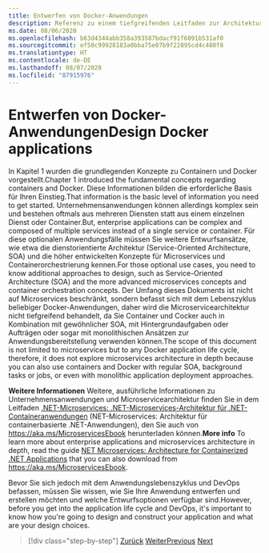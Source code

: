 ```yaml
---
title: Entwerfen von Docker-Anwendungen
description: Referenz zu einem tiefgreifenden Leitfaden zur Architektur von Microservices, da dieses Thema in diesem Leitfaden nicht ausführlich behandelt wird.
ms.date: 08/06/2020
ms.openlocfilehash: b63d4344abb358a393587bdacf91f6091b531af0
ms.sourcegitcommit: ef50c99928183a0bba75e07b9f22895cd4c480f8
ms.translationtype: HT
ms.contentlocale: de-DE
ms.lasthandoff: 08/07/2020
ms.locfileid: "87915976"
---
```

# <a name="design-docker-applications"></a><span data-ttu-id="8ee8a-103">Entwerfen von Docker-Anwendungen</span><span class="sxs-lookup"><span data-stu-id="8ee8a-103">Design Docker applications</span></span>

<span data-ttu-id="8ee8a-104">In Kapitel 1 wurden die grundlegenden Konzepte zu Containern und Docker vorgestellt.</span><span class="sxs-lookup"><span data-stu-id="8ee8a-104">Chapter 1 introduced the fundamental concepts regarding containers and Docker.</span></span> <span data-ttu-id="8ee8a-105">Diese Informationen bilden die erforderliche Basis für Ihren Einstieg.</span><span class="sxs-lookup"><span data-stu-id="8ee8a-105">That information is the basic level of information you need to get started.</span></span> <span data-ttu-id="8ee8a-106">Unternehmensanwendungen können allerdings komplex sein und bestehen oftmals aus mehreren Diensten statt aus einem einzelnen Dienst oder Container.</span><span class="sxs-lookup"><span data-stu-id="8ee8a-106">But, enterprise applications can be complex and composed of multiple services instead of a single service or container.</span></span> <span data-ttu-id="8ee8a-107">Für diese optionalen Anwendungsfälle müssen Sie weitere Entwurfsansätze, wie etwa die dienstorientierte Architektur (Service-Oriented Architecture, SOA) und die höher entwickelten Konzepte für Microservices und Containerorchestrierung kennen.</span><span class="sxs-lookup"><span data-stu-id="8ee8a-107">For those optional use cases, you need to know additional approaches to design, such as Service-Oriented Architecture (SOA) and the more advanced microservices concepts and container orchestration concepts.</span></span> <span data-ttu-id="8ee8a-108">Der Umfang dieses Dokuments ist nicht auf Microservices beschränkt, sondern befasst sich mit dem Lebenszyklus beliebiger Docker-Anwendungen, daher wird die Microservicearchitektur nicht tiefgreifend behandelt, da Sie Container und Cocker auch in Kombination mit gewöhnlicher SOA, mit Hintergrundaufgaben oder Aufträgen oder sogar mit monolithischen Ansätzen zur Anwendungsbereitstellung verwenden können.</span><span class="sxs-lookup"><span data-stu-id="8ee8a-108">The scope of this document is not limited to microservices but to any Docker application life cycle, therefore, it does not explore microservices architecture in depth because you can also use containers and Docker with regular SOA, background tasks or jobs, or even with monolithic application deployment approaches.</span></span>

<span data-ttu-id="8ee8a-109">**Weitere Informationen** Weitere, ausführliche Informationen zu Unternehmensanwendungen und Microservicearchitektur finden Sie in dem Leitfaden [.NET-Microservices:  .NET-Microservices-Architektur für .NET-Containeranwendungen](../../microservices/index.md) (NET-Microservices: Architektur für containerbasierte .NET-Anwendungen), den Sie auch von <https://aka.ms/MicroservicesEbook> herunterladen können.</span><span class="sxs-lookup"><span data-stu-id="8ee8a-109">**More info** To learn more about enterprise applications and microservices architecture in depth, read the guide [NET Microservices: Architecture for Containerized .NET Applications](../../microservices/index.md) that you can also download from <https://aka.ms/MicroservicesEbook>.</span></span>

<span data-ttu-id="8ee8a-110">Bevor Sie sich jedoch mit dem Anwendungslebenszyklus und DevOps befassen, müssen Sie wissen, wie Sie Ihre Anwendung entwerfen und erstellen möchten und welche Entwurfsoptionen verfügbar sind.</span><span class="sxs-lookup"><span data-stu-id="8ee8a-110">However, before you get into the application life cycle and DevOps, it's important to know how you're going to design and construct your application and what are your design choices.</span></span>

>[!div class="step-by-step"]
><span data-ttu-id="8ee8a-111">[Zurück](index.md)
>[Weiter](common-container-design-principles.md)</span><span class="sxs-lookup"><span data-stu-id="8ee8a-111">[Previous](index.md)
[Next](common-container-design-principles.md)</span></span>
